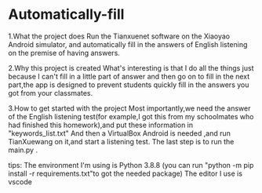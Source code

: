 # Automatically-fill
1.What the project does
Run the Tianxuenet software on the Xiaoyao Android simulator, and automatically fill in the answers of English listening on the premise of having answers.

2.Why this project is created
What's interesting is that I do all the things just because I can't fill in a little part of answer and then go on to fill in the next part,the app is designed to prevent students quickly fill in the answers you got from your classmates.

3.How to get started with the project
Most importantly,we need the answer of the English listening test(for example,I got this from my schoolmates who had finished this homework),and put these information in "keywords_list.txt"
And then a VirtualBox Android is needed ,and run TianXuewang on it,and start a listening test.
The last step is to run the main.py .

tips:
The environment I'm using is Python 3.8.8 (you can run "python -m pip install -r requirements.txt"to got the needed package)
The editor I use is vscode
